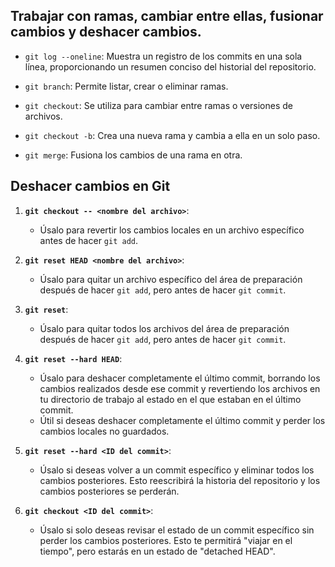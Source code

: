 ## Trabajar con ramas, cambiar entre ellas, fusionar cambios y deshacer cambios.

- `git log --oneline`: Muestra un registro de los commits en una sola línea, proporcionando un resumen conciso del historial del repositorio.

- `git branch`: Permite listar, crear o eliminar ramas.

- `git checkout`: Se utiliza para cambiar entre ramas o versiones de archivos.

- `git checkout -b`: Crea una nueva rama y cambia a ella en un solo paso.

- `git merge`: Fusiona los cambios de una rama en otra.


## Deshacer cambios en Git

1. **`git checkout -- <nombre del archivo>`**:
   - Úsalo para revertir los cambios locales en un archivo específico antes de hacer `git add`.

2. **`git reset HEAD <nombre del archivo>`**:
   - Úsalo para quitar un archivo específico del área de preparación después de hacer `git add`, pero antes de hacer `git commit`.

3. **`git reset`**:
   - Úsalo para quitar todos los archivos del área de preparación después de hacer `git add`, pero antes de hacer `git commit`.

4. **`git reset --hard HEAD`**:
   - Úsalo para deshacer completamente el último commit, borrando los cambios realizados desde ese commit y revertiendo los archivos en tu directorio de trabajo al estado en el que estaban en el último commit.
   - Útil si deseas deshacer completamente el último commit y perder los cambios locales no guardados.

5. **`git reset --hard <ID del commit>`**:
   - Úsalo si deseas volver a un commit específico y eliminar todos los cambios posteriores. Esto reescribirá la historia del repositorio y los cambios posteriores se perderán.

6. **`git checkout <ID del commit>`**:
   - Úsalo si solo deseas revisar el estado de un commit específico sin perder los cambios posteriores. Esto te permitirá "viajar en el tiempo", pero estarás en un estado de "detached HEAD".

